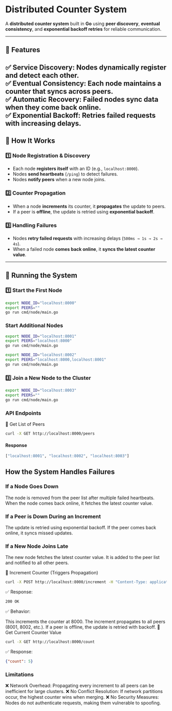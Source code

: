 # Distributed Counter System  

A **distributed counter system** built in **Go** using **peer discovery**, **eventual consistency**, and **exponential backoff retries** for reliable communication.

---

## **🚀 Features**

✅ **Service Discovery:** Nodes dynamically register and detect each other.  
✅ **Eventual Consistency:** Each node maintains a counter that syncs across peers.  
✅ **Automatic Recovery:** Failed nodes sync data when they come back online.  
✅ **Exponential Backoff:** Retries failed requests with increasing delays.  
---

## **📌 How It Works**

### **1️⃣ Node Registration & Discovery**

- Each node **registers itself** with an ID (e.g., `localhost:8000`).  
- Nodes **send heartbeats** (`/ping`) to detect failures.  
- Nodes **notify peers** when a new node joins.  

### **2️⃣ Counter Propagation**

- When a node **increments** its counter, it **propagates** the update to peers.  
- If a peer is **offline**, the update is retried using **exponential backoff**.  

### **3️⃣ Handling Failures**

- Nodes **retry failed requests** with increasing delays (`500ms → 1s → 2s → 4s`).  
- When a failed node **comes back online**, it **syncs the latest counter value**.  

---

## **📌 Running the System**

### **1️⃣ Start the First Node**

```sh
export NODE_ID="localhost:8000"
export PEERS=""
go run cmd/node/main.go
```

### Start Additional Nodes

```sh
export NODE_ID="localhost:8001"
export PEERS="localhost:8000"
go run cmd/node/main.go
```

```sh
export NODE_ID="localhost:8002"
export PEERS="localhost:8000,localhost:8001"
go run cmd/node/main.go
```
### 3️⃣ Join a New Node to the Cluster

```sh
export NODE_ID="localhost:8003"
export PEERS=""
go run cmd/node/main.go
```

### API Endpoints

🔹 Get List of Peers
```sh
curl -X GET http://localhost:8000/peers
```

#### Response

```sh
["localhost:8001", "localhost:8002", "localhost:8003"]
```
## How the System Handles Failures

### If a Node Goes Down
The node is removed from the peer list after multiple failed heartbeats.
When the node comes back online, it fetches the latest counter value.
### If a Peer is Down During an Increment
The update is retried using exponential backoff.
If the peer comes back online, it syncs missed updates.
### If a New Node Joins Late
The new node fetches the latest counter value.
It is added to the peer list and notified to all other peers.


🔹 Increment Counter (Triggers Propagation)
```sh
curl -X POST http://localhost:8000/increment -H "Content-Type: application/json" -d '{"node_id":"localhost:8000"}'
```
✅ Response:

```sh
200 OK
```

✅ Behavior:

This increments the counter at 8000.
The increment propagates to all peers (8001, 8002, etc.).
If a peer is offline, the update is retried with backoff.
🔹 Get Current Counter Value
```sh
curl -X GET http://localhost:8000/count
```

✅ Response:
```json
{"count": 5}
```

### Limitations
❌ Network Overhead: Propagating every increment to all peers can be inefficient for large clusters.
❌ No Conflict Resolution: If network partitions occur, the highest counter wins when merging.
❌ No Security Measures: Nodes do not authenticate requests, making them vulnerable to spoofing.

